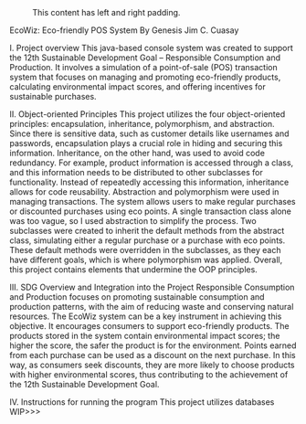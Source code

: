 <div style="padding-left: 40px; padding-right: 40px;">
  This content has left and right padding.
</div>

EcoWiz: Eco-friendly POS System
By Genesis Jim C. Cuasay

I.	Project overview 
This java-based console system was created to support the 12th Sustainable Development Goal – Responsible Consumption and Production. It involves a simulation of a point-of-sale (POS) transaction system that focuses on managing and promoting eco-friendly products, calculating environmental impact scores, and offering incentives for sustainable purchases.

II.	Object-oriented Principles
This project utilizes the four object-oriented principles: encapsulation, inheritance, polymorphism, and abstraction. Since there is sensitive data, such as customer details like usernames and passwords, encapsulation plays a crucial role in hiding and securing this information. Inheritance, on the other hand, was used to avoid code redundancy. For example, product information is accessed through a class, and this information needs to be distributed to other subclasses for functionality. Instead of repeatedly accessing this information, inheritance allows for code reusability. Abstraction and polymorphism were used in managing transactions. The system allows users to make regular purchases or discounted purchases using eco points. A single transaction class alone was too vague, so I used abstraction to simplify the process. Two subclasses were created to inherit the default methods from the abstract class, simulating either a regular purchase or a purchase with eco points. These default methods were overridden in the subclasses, as they each have different goals, which is where polymorphism was applied. Overall, this project contains elements that undermine the OOP principles.

III.	SDG Overview and Integration into the Project
Responsible Consumption and Production focuses on promoting sustainable consumption and production patterns, with the aim of reducing waste and conserving natural resources. The EcoWiz system can be a key instrument in achieving this objective. It encourages consumers to support eco-friendly products. The products stored in the system contain environmental impact scores; the higher the score, the safer the product is for the environment. Points earned from each purchase can be used as a discount on the next purchase. In this way, as consumers seek discounts, they are more likely to choose products with higher environmental scores, thus contributing to the achievement of the 12th Sustainable Development Goal.

IV.	Instructions for running the program
This project utilizes databases WIP>>>
